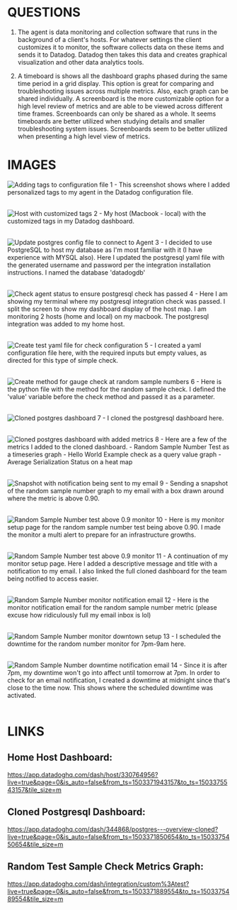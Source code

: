 # QUESTIONS
1. The agent is data monitoring and collection software that runs in the background of a client's hosts. For whatever settings the client customizes it to monitor, the software collects data on these items and sends it to Datadog. Datadog then takes this data and creates graphical visualization and other data analytics tools.

2. A timeboard is shows all the dashboard graphs phased during the same time period in a grid display. This option is great for comparing and troubleshooting issues across multiple metrics. Also, each graph can be shared individually. A screenboard is the more customizable option for a high level review of metrics and are able to be viewed across different time frames. Screenboards can only be shared as a whole. It seems timeboards are better utilized when studying details and smaller troubleshooting system issues. Screenboards seem to be better utilized when presenting a high level view of metrics.



# IMAGES
![Adding tags to configuration file](img/01.png?raw=true)
1 - This screenshot shows where I added personalized tags to my agent in the Datadog configuration file.
<br><br>

![Host with customized tags](img/02.png?raw=true)
2 - My host (Macbook - local) with the customized tags in my Datadog dashboard.
<br><br>

![Update postgres config file to connect to Agent](img/03.png?raw=true)
3 - I decided to use PostgreSQL to host my database as I'm most familiar with it (I have experience with MYSQL also). Here I updated the postgresql yaml file with the generated username and password per the integration installation instructions. I named the database 'datadogdb'
<br><br>

![Check agent status to ensure postgresql check has passed](img/04.png?raw=true)
4 - Here I am showing my terminal where my postgresql integration check was passed. I split the screen to show my dashboard display of the host map. I am monitoring 2 hosts (home and local) on my macbook. The postgresql integration was added to my home host.
<br><br>

![Create test yaml file for check configuration](img/05.png?raw=true)
5 - I created a yaml configuration file here, with the required inputs but empty values, as directed for this type of simple check.
<br><br>

![Create method for gauge check at random sample numbers](img/06.png?raw=true)
6 - Here is the python file with the method for the random sample check. I defined the 'value' variable before the check method and passed it as a parameter.
<br><br>

![Cloned postgres dashboard](img/07.png?raw=true)
7 - I cloned the postgresql dashboard here.
<br><br>

![Cloned postgres dashboard with added metrics](img/07.png?raw=true)
8 - Here are a few of the metrics I added to the cloned dashboard. 
      - Random Sample Number Test as a timeseries graph
      - Hello World Example check as a query value graph
      - Average Serialization Status on a heat map
<br><br>

![Snapshot with notification being sent to my email](img/09.png?raw=true)
9 - Sending a snapshot of the random sample number graph to my email with a box drawn around where the metric is above 0.90.
<br><br>

![Random Sample Number test above 0.9 monitor](img/10.png?raw=true)
10 - Here is my monitor setup page for the random sample number test being above 0.90. I made the monitor a multi alert to prepare for an infrastructure growths. 
<br><br>

![Random Sample Number test above 0.9 monitor](img/11.png?raw=true)
11 - A continuation of my monitor setup page. Here I added a descriptive message and title with a notification to my email. I also linked the full cloned dashboard for the team being notified to access easier. 
<br><br>

![Random Sample Number monitor notification email](img/12.png?raw=true)
12 - Here is the monitor notification email for the random sample number metric (please excuse how ridiculously full my email inbox is lol)
<br><br>

![Random Sample Number monitor downtown setup](img/13.png?raw=true)
13 - I scheduled the downtime for the random number monitor for 7pm-9am here. 
<br><br>

![Random Sample Number downtime notification email](img/14.png?raw=true)
14 - Since it is after 7pm, my downtime won't go into affect until tomorrow at 7pm. In order to check for an email notification, I created a downtime at midnight since that's close to the time now. This shows where the scheduled downtime was activated.
<br><br>


# LINKS

## Home Host Dashboard:
https://app.datadoghq.com/dash/host/330764956?live=true&page=0&is_auto=false&from_ts=1503371943157&to_ts=1503375543157&tile_size=m

## Cloned Postgresql Dashboard:
https://app.datadoghq.com/dash/344868/postgres---overview-cloned?live=true&page=0&is_auto=false&from_ts=1503371850654&to_ts=1503375450654&tile_size=m

## Random Test Sample Check Metrics Graph:
https://app.datadoghq.com/dash/integration/custom%3Atest?live=true&page=0&is_auto=false&from_ts=1503371889554&to_ts=1503375489554&tile_size=m
